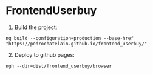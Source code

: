 # FrontendUserbuy

1. Build the project:

```
ng build --configuration=production --base-href "https://pedrochatelain.github.io/frontend_userbuy/"
```

2. Deploy to github pages:

```
ngh --dir=dist/frontend_userbuy/browser
```

